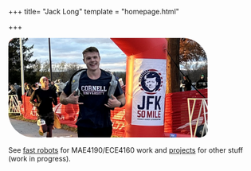 +++
title= "Jack Long"
template = "homepage.html"


+++

<img src="/files/Jack.jpg" alt="Picture of Jack" style="border-radius: 15px 50px" width="400" height="200">

See [fast robots](./fast-robots) for MAE4190/ECE4160 work and [projects](./tags/projects/) for other stuff (work in progress).